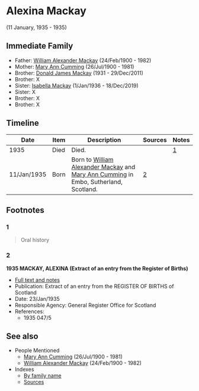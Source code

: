 ﻿---
layout: person
subject_key: i75066880
permalink: /people/i75066880
---

# Alexina Mackay
(11 January, 1935 - 1935)

## Immediate Family

* Father: [William Alexander Mackay](./@i9383584@-william-alexander-mackay-b1900-2-24-d1982.md) (24/Feb/1900 - 1982)
* Mother: [Mary Ann Cumming](./@i48241984@-mary-ann-cumming-b1900-7-26-d1981.md) (26/Jul/1900 - 1981)
* Brother: [Donald James Mackay](./@i43065376@-donald-james-mackay-b1931-d2011-12-29.md) (1931 - 29/Dec/2011)
* Brother: X
* Sister: [Isabella Mackay](./@i25303611@-isabella-mackay-b1936-1-1-d2019-12-18.md) (1/Jan/1936 - 18/Dec/2019)
* Sister: X
* Brother: X
* Brother: X

## Timeline

Date | Item | Description | Sources | Notes
---|---|---|---|---
1935 | Died | Died. |  | [1](#1)
11/Jan/1935 | Born | Born to [William Alexander Mackay](./@i9383584@-william-alexander-mackay-b1900-2-24-d1982.md) and [Mary Ann Cumming](./@i48241984@-mary-ann-cumming-b1900-7-26-d1981.md) in Embo, Sutherland, Scotland. | [2](#2) | 

## Footnotes

### 1

> Oral history
>


### 2

**1935 MACKAY, ALEXINA (Extract of an entry from the Register of Births)**

* [Full text and notes](../sources/@s53853408@-1935-mackay,-alexina-extract-of-an-entry-from-the-register-of-births-.md)
* Publication: Extract of an entry from the REGISTER OF BIRTHS of Scotland
* Date: 23/Jan/1935
* Responsible Agency: General Register Office for Scotland
* References: 
  * 1935 047/5


## See also

- People Mentioned
  - [Mary Ann Cumming](./@i48241984@-mary-ann-cumming-b1900-7-26-d1981.md) (26/Jul/1900 - 1981)
  - [William Alexander Mackay](./@i9383584@-william-alexander-mackay-b1900-2-24-d1982.md) (24/Feb/1900 - 1982)
- Indexes
  - [By family name](../index-by-family-name.md)
  - [Sources](../index-of-sources-by-title.md)
